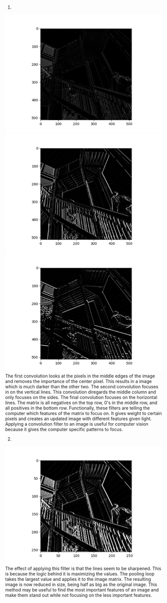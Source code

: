 1. 
![Alt Text](/convolution1.png) 
![Alt Text](/convolution2.png)
![Alt Text](/convolution3.png)
The first convolution looks at the pixels in the middle edges of the image and removes the importance of the center pixel. This results in a image which is much darker than the other two. The second convolution focuses in on the vertical lines. This convolution diregards the middle column and only focuses on the sides. The final convolution focuses on the horizontal lines. The matrix is all negatives on the top row, 0's in the middle row, and all positives in the bottom row. Functionally, these filters are telling the computer which features of the matrix to focus on. It gives weight to certain pixels and creates an updated image with different features given light. Applying a convolution filter to an image is useful for computer vision because it gives the computer specific patterns to focus. 

2. 
![Alt Text](/pooling.png)
The effect of applying this filter is that the lines seem to be sharpened. This is because the logic behind it is maximizing the values. The pooling loop takes the largest value and applies it to the image matrix. The resulting image is now reduced in size, being half as big as the original image. This method may be useful to find the most important features of an image and make them stand out while not focusing on the less important features. 
